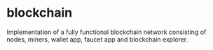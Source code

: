 # blockchain

Implementation of a fully functional blockchain network consisting of nodes, miners, wallet app, faucet app and blockchain explorer.
